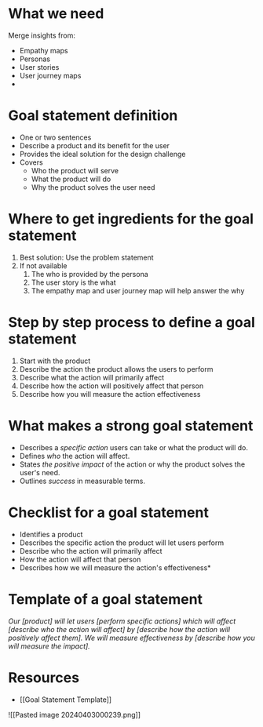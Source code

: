 # What we need
Merge insights from:
* Empathy maps
* Personas
* User stories
* User journey maps
* 
# Goal statement definition
* One or two sentences
* Describe a product and its benefit for the user
* Provides the ideal solution for the design challenge
* Covers
	* Who the product will serve
	* What the product will do
	* Why the product solves the user need

# Where to get ingredients for the goal statement
1. Best solution: Use the problem statement
2. If not available
	1. The who is provided by the persona
	2. The user story is the what
	3. The empathy map and user journey map will help answer the why


# Step by step process to define a goal statement
1. Start with the product
2. Describe the action the product allows the users to perform
3. Describe what the action will primarily affect
4. Describe how the action will positively affect that person
5. Describe how you will measure the action effectiveness



# What makes a strong goal statement
- Describes a _specific action_ users can take or what the product will do. 
- Defines _who_ the action will affect. 
- States _the positive impact_ of the action or why the product solves the user's need.
- Outlines _success_ in measurable terms.

# Checklist for a goal statement
* Identifies a product
* Describes the specific action the product will let users perform
* Describe who the action will primarily affect
* How the action will affect that person
* Describes how we will measure the action's effectiveness*

# Template of a goal statement

_Our [product] will let users [perform specific actions] which will affect [describe who the action will affect] by [describe how the action will positively affect them]. We will measure effectiveness by [describe how you will measure the impact]._


# Resources
* [[Goal Statement Template]]


![[Pasted image 20240403000239.png]]
